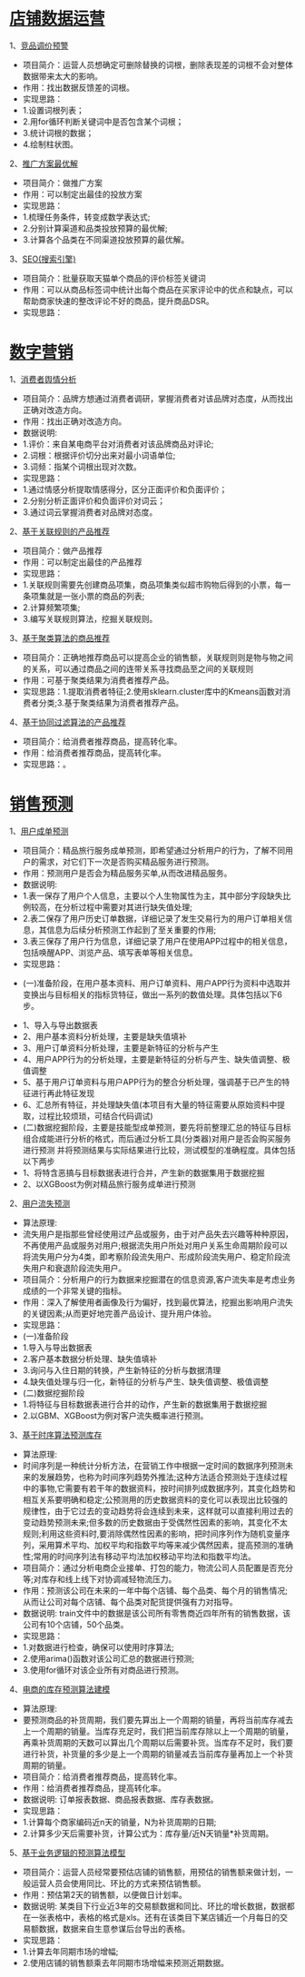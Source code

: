 # [店铺数据运营](https://github.com/Wat-999/sys/tree/main/%E5%BA%97%E9%93%BA%E6%95%B0%E6%8D%AE%E8%BF%90%E8%90%A5)

1、[竞品调价预警](https://github.com/Wat-999/sys/blob/main/%E5%BA%97%E9%93%BA%E6%95%B0%E6%8D%AE%E8%BF%90%E8%90%A5/%E7%AB%9E%E5%93%81%E8%B0%83%E4%BB%B7%E9%A2%84%E8%AD%A6/%E7%AB%9E%E5%93%81%E8%B0%83%E4%BB%B7%E9%A2%84%E8%AD%A6.py)

- 项目简介：运营人员想确定可删除替换的词根，删除表现差的词根不会对整体数据带来太大的影响。
- 作用：找出数据反馈差的词根。
- 实现思路：
- 1.设置词根列表；
- 2.用for循环判断关键词中是否包含某个词根；
- 3.统计词根的数据；
- 4.绘制柱状图。

2、[推广方案最优解](https://github.com/Wat-999/sys/blob/main/%E5%BA%97%E9%93%BA%E6%95%B0%E6%8D%AE%E8%BF%90%E8%90%A5/%E6%8E%A8%E5%B9%BF%E6%96%B9%E6%A1%88%E6%9C%80%E4%BC%98%E8%A7%A3/%E6%9C%80%E4%BC%98%E8%A7%A3.py)

- 项目简介：做推广方案
- 作用：可以制定出最佳的投放方案
- 实现思路：
- 1.梳理任务条件，转变成数学表达式;
- 2.分别计算渠道和品类投放预算的最优解;
- 3.计算各个品类在不同渠道投放预算的最优解。

3、[SEO(搜索引擎)](https://github.com/Wat-999/sys/blob/main/%E5%BA%97%E9%93%BA%E6%95%B0%E6%8D%AE%E8%BF%90%E8%90%A5/SEO(%E6%90%9C%E7%B4%A2%E5%BC%95%E6%93%8E)/SEO(%E6%90%9C%E7%B4%A2%E5%BC%95%E6%93%8E).py)

- 项目简介：批量获取天猫单个商品的评价标签关键词
- 作用：可以从商品标签词中统计出每个商品在买家评论中的优点和缺点，可以帮助商家快速的整改评论不好的商品，提升商品DSR。
- 实现思路：


# [数字营销](https://github.com/Wat-999/sys/tree/main/%E6%95%B0%E5%AD%97%E8%90%A5%E9%94%80)

1、[消费者舆情分析](https://github.com/Wat-999/sys/blob/main/%E6%95%B0%E5%AD%97%E8%90%A5%E9%94%80/%E6%B6%88%E8%B4%B9%E8%80%85%E8%88%86%E6%83%85%E5%88%86%E6%9E%90/%E6%B6%88%E8%B4%B9%E8%80%85%E8%88%86%E6%83%85%E5%88%86%E6%9E%90.py)

- 项目简介：品牌方想通过消费者调研，掌握消费者对该品牌对态度，从而找出正确对改造方向。
- 作用：找出正确对改造方向。
-  数据说明: 
-  1.评价：来自某电商平台对消费者对该品牌商品对评论;
-  2.词根：根据评价切分出来对最小词语单位;
-  3.词频：指某个词根出现对次数。
- 实现思路：
- 1.通过情感分析提取情感得分，区分正面评价和负面评价；
- 2.分别分析正面评价和负面评价对词云；
- 3.通过词云掌握消费者对品牌对态度。

2、[基于关联规则的产品推荐](https://github.com/Wat-999/sys/blob/main/%E6%95%B0%E5%AD%97%E8%90%A5%E9%94%80/%E5%9F%BA%E4%BA%8E%E5%85%B3%E8%81%94%E8%A7%84%E5%88%99%E7%9A%84%E4%BA%A7%E5%93%81%E6%8E%A8%E8%8D%90/%E5%9F%BA%E4%BA%8E%E5%85%B3%E8%81%94%E8%A7%84%E5%88%99%E7%9A%84%E4%BA%A7%E5%93%81%E6%8E%A8%E8%8D%90.py)

- 项目简介：做产品推荐
- 作用：可以制定出最佳的产品推荐
- 实现思路：
- 1.关联规则需要先创建商品项集，商品项集类似超市购物后得到的小票，每一条项集就是一张小票的商品的列表;
- 2.计算频繁项集;
- 3.编写关联规则算法，挖掘关联规则。

3、[基于聚类算法的商品推荐](https://github.com/Wat-999/sys/blob/main/%E6%95%B0%E5%AD%97%E8%90%A5%E9%94%80/%E5%9F%BA%E4%BA%8E%E8%81%9A%E7%B1%BB%E7%AE%97%E6%B3%95%E7%9A%84%E5%95%86%E5%93%81%E6%8E%A8%E8%8D%90/%E5%9F%BA%E4%BA%8E%E8%81%9A%E7%B1%BB%E7%AE%97%E6%B3%95%E7%9A%84%E5%95%86%E5%93%81%E6%8E%A8%E8%8D%90.py)

- 项目简介：正确地推荐商品可以提高企业的销售额，关联规则则是物与物之间的关系，可以通过商品之间的连带关系寻找商品至之间的关联规则
- 作用：可基于聚类结果为消费者推荐产品。
- 实现思路：1.提取消费者特征;2.使用sklearn.cluster库中的Kmeans函数对消费者分类;3.基于聚类结果为消费者推荐产品。

4、[基于协同过滤算法的产品推荐](https://github.com/Wat-999/sys/blob/main/%E6%95%B0%E5%AD%97%E8%90%A5%E9%94%80/%E5%9F%BA%E4%BA%8E%E5%8D%8F%E5%90%8C%E8%BF%87%E6%BB%A4%E7%AE%97%E6%B3%95%E7%9A%84%E4%BA%A7%E5%93%81%E6%8E%A8%E8%8D%90/%E5%9F%BA%E4%BA%8E%E5%8D%8F%E5%90%8C%E8%BF%87%E6%BB%A4%E7%AE%97%E6%B3%95%E7%9A%84%E4%BA%A7%E5%93%81%E6%8E%A8%E8%8D%90.py)

- 项目简介：给消费者推荐商品，提高转化率。
- 作用：给消费者推荐商品，提高转化率。
- 实现思路：。

# [销售预测](https://github.com/Wat-999/sys/tree/main/%E9%94%80%E5%94%AE%E9%A2%84%E6%B5%8B)

1、[用户成单预测](https://github.com/Wat-999/sys/blob/main/%E9%94%80%E5%94%AE%E9%A2%84%E6%B5%8B/%E7%94%A8%E6%88%B7%E6%88%90%E5%8D%95%E9%A2%84%E6%B5%8B/%E7%94%A8%E6%88%B7%E6%88%90%E5%8D%95%E9%A2%84%E6%B5%8B.py)

- 项目简介：精品旅行服务成单预测，即希望通过分析用户的行为，了解不同用户的需求，对它们下一次是否购买精品服务进行预测。
- 作用：预测用户是否会为精品服务买单,从而改进精品服务。
-  数据说明: 
- 1.表一保存了用户个人信息，主要以个人生物属性为主，其中部分字段缺失比例较高，在分析过程中需要对其进行缺失值处理;
-  2.表二保存了用户历史订单数据，详细记录了发生交易行为的用户订单相关信息，其信息为后续分析预测工作起到了至关重要的作用;
-  3.表三保存了用户行为信息，详细记录了用户在使用APP过程中的相关信息，包括唤醒APP、浏览产品、填写表单等相关信息。
- 实现思路：
* (一)准备阶段，在用户基本资料、用户订单资料、用户APP行为资料中选取并变换出与目标相关的指标货特征，做出一系列的数值处理。具体包括以下6步。
- 1、导入与导出数据表
- 2、用户基本资料分析处理，主要是缺失值填补
- 3、用户订单资料分析处理，主要是新特征的分析与产生
- 4、用户APP行为的分析处理，主要是新特征的分析与产生、缺失值调整、极值调整
- 5、基于用户订单资料与用户APP行为的整合分析处理，强调基于已产生的特征进行再此特征发现
- 6、汇总所有特征，并处理缺失值(本项目有大量的特征需要从原始资料中提取，过程比较烦琐，可结合代码调试)
- (二)数据挖掘阶段，主要是技能型成单预测，要先将前整理汇总的特征与目标组合成能进行分析的格式，而后通过分析工具(分类器)对用户是否会购买服务进行预测
并将预测结果与实际结果进行比较，测试模型的准确程度。具体包括以下两步
- 1、将特含恶搞与目标数据表进行合并，产生新的数据集用于数据挖掘
- 2、以XGBoost为例对精品旅行服务成单进行预测

2、[用户流失预测](https://github.com/Wat-999/sys/blob/main/%E9%94%80%E5%94%AE%E9%A2%84%E6%B5%8B/%E7%94%A8%E6%88%B7%E6%B5%81%E5%A4%B1%E9%A2%84%E6%B5%8B/%E7%94%A8%E6%88%B7%E6%B5%81%E5%A4%B1%E9%A2%84%E6%B5%8B.py)

- 算法原理: 
- 流失用户是指那些曾经使用过产品或服务，由于对产品失去兴趣等种种原因，不再使用产品或服务对用户;根据流失用户所处对用户关系生命周期阶段可以将流失用户分为4类，即考察阶段流失用户、形成阶段流失用户、稳定阶段流失用户和衰退阶段流失用户。
- 项目简介：分析用户的行为数据来挖掘潜在的信息资源,客户流失率是考虑业务成绩的一个非常关键的指标。
- 作用：深入了解使用者画像及行为偏好，找到最优算法，挖掘出影响用户流失的关键因素;从而更好地完善产品设计、提升用户体验。
-  实现思路：
- (一)准备阶段
- 1.导入与导出数据表
- 2.客户基本数据分析处理、缺失值填补
- 3.询问与入住日期的转换，产生新特征的分析与数据清理
- 4.缺失值处理与归一化，新特征的分析与产生、缺失值调整、极值调整
-  (二)数据挖掘阶段
- 1.将特征与目标数据表进行合并的动作，产生新的数据集用于数据挖掘
- 2.以GBM、XGBoost为例对客户流失概率进行预测。


3、[基于时序算法预测库存](https://github.com/Wat-999/sys/blob/main/%E9%94%80%E5%94%AE%E9%A2%84%E6%B5%8B/%E5%9F%BA%E4%BA%8E%E6%97%B6%E5%BA%8F%E6%B3%95%E9%A2%84%E6%B5%8B%E5%BA%93%E5%AD%98/%E5%9F%BA%E4%BA%8E%E6%97%B6%E5%BA%8F%E7%AE%97%E6%B3%95%E9%A2%84%E6%B5%8B%E5%BA%93%E5%AD%98.py)

- 算法原理: 
- 时间序列是一种统计分析方法，在营销工作中根据一定时间的数据序列预测未来的发展趋势，也称为时间序列趋势外推法;这种方法适合预测处于连续过程中的事物,它需要有若干年的数据资料，按时间排列成数据序列，其变化趋势和相互关系要明确和稳定;公预测用的历史数据资料的变化可以表现出比较强的规律性，由于它过去的变动趋势将会连续到未来，这样就可以直接利用过去的变动趋势预测未来;但多数的历史数据由于受偶然性因素的影响，其变化不太规则;利用这些资料时,要消除偶然性因素的影响，把时间序列作为随机变量序列，采用算术平均、加权平均和指数平均等来减少偶然因素，提高预测的准确性;常用的时间序列法有移动平均法加权移动平均法和指数平均法。
- 项目简介：通过分析电商企业接单、打包的能力，物流公司人员配置是否充分等;对库存和线上线下对协调减轻物流压力。
- 作用：预测该公司在未来的一年中每个店铺、每个品类、每个月的销售情况;从而让公司对每个店铺、每个品类对配货提供强有力对指导。
- 数据说明: train文件中的数据是该公司所有零售商近四年所有的销售数据，该公司有10个店铺，50个品类。
- 实现思路：
- 1.对数据进行检查，确保可以使用时序算法;
- 2.使用arima()函数对该公司汇总的数据进行预测;
- 3.使用for循环对该企业所有对商品进行预测。

4、[电商的库存预测算法建模](https://github.com/Wat-999/sys/blob/main/%E9%94%80%E5%94%AE%E9%A2%84%E6%B5%8B/%E7%94%B5%E5%95%86%E7%9A%84%E5%BA%93%E5%AD%98%E9%A2%84%E6%B5%8B%E7%AE%97%E6%B3%95%E5%BB%BA%E6%A8%A1/%E7%94%B5%E5%95%86%E7%9A%84%E5%BA%93%E5%AD%98%E9%A2%84%E6%B5%8B%E7%AE%97%E6%B3%95%E5%BB%BA%E6%A8%A1.py)

- 算法原理: 
- 要预测商品的补货周期，我们要先算出上一个周期的销量，再将当前库存减去上一个周期的销量。当库存充足时，我们把当前库存除以上一个周期的销量，再乘补货周期的天数可以算出几个周期以后需要补货。当库存不足时，我们要进行补货，补货量的多少是上一个周期的销量减去当前库存量再加上一个补货周期的销量。
- 项目简介：给消费者推荐商品，提高转化率。
- 作用：给消费者推荐商品，提高转化率。
- 数据说明: 订单报表数据、商品报表数据、库存表数据。
- 实现思路：
- 1.计算每个商家编码近n天的销量，N为补货周期的日期;
- 2.计算多少天后需要补货，计算公式为：库存量/近N天销量*补货周期。

5、[基于业务逻辑的预测算法模型](https://github.com/Wat-999/sys/blob/main/%E9%94%80%E5%94%AE%E9%A2%84%E6%B5%8B/%E5%9F%BA%E4%BA%8E%E4%B8%9A%E5%8A%A1%E9%80%BB%E8%BE%91%E7%9A%84%E9%A2%84%E6%B5%8B%E7%AE%97%E6%B3%95%E6%A8%A1%E5%9E%8B/%E5%9F%BA%E4%BA%8E%E4%B8%9A%E5%8A%A1%E9%80%BB%E8%BE%91%E7%9A%84%E9%A2%84%E6%B5%8B%E7%AE%97%E6%B3%95%E6%A8%A1%E5%9E%8B.py)

- 项目简介：运营人员经常要预估店铺的销售额，用预估的销售额来做计划，一般运营人员会使用同比、环比的方式来预估销售额。
- 作用：预估第2天的销售额，以便做日计划率。
- 数据说明: 某类目下行业近3年的交易额数据和同比、环比的增长数据，数据都在一张表格中，表格的格式是xls。还有在该类目下某店铺近一个月每日的交易额数据，数据来自生意参谋后台导出的表格。
- 实现思路：
- 1.计算去年同期市场的增幅;
- 2.使用店铺的销售额乘去年同期市场增幅来预测近期数据。



